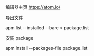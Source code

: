 编辑器主页 https://atom.io/

导出文件

apm list --installed --bare > package.list

安装 package

apm install --packages-file package.list

